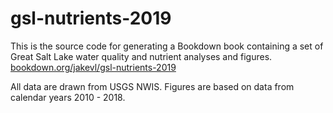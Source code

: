 # gsl-nutrients-2019
This is the source code for generating a Bookdown book containing a set of Great Salt Lake water quality and nutrient analyses and figures.  
[bookdown.org/jakevl/gsl-nutrients-2019](https://bookdown.org/jakevl/gsl-nutrients-2019/)

All data are drawn from USGS NWIS. Figures are based on data from calendar years 2010 - 2018.
